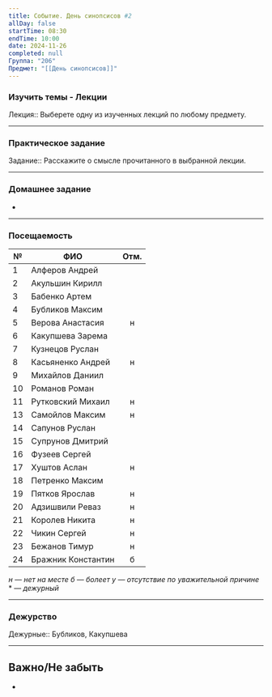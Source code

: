 ```yaml
---
title: Событие. День синопсисов #2
allDay: false
startTime: 08:30
endTime: 10:00
date: 2024-11-26
completed: null
Группа: "206"
Предмет: "[[День синопсисов]]"
---
```

### Изучить темы - Лекции

Лекция:: Выберете одну из изученных лекций по любому предмету.

---
### Практическое задание

Задание:: Расскажите о смысле прочитанного в выбранной лекции.

---
### Домашнее задание

- 

---
### Посещаемость

| №   | ФИО                | Отм. |
| --- | ------------------ | :--: |
| 1   | Алферов Андрей     |      |
| 2   | Акульшин Кирилл    |      |
| 3   | Бабенко Артем      |      |
| 4   | Бубликов Максим    |      |
| 5   | Верова Анастасия   |  н   |
| 6   | Какупшева Зарема   |      |
| 7   | Кузнецов Руслан    |      |
| 8   | Касьяненко Андрей  |  н   |
| 9   | Михайлов Даниил    |      |
| 10  | Романов Роман      |      |
| 11  | Рутковский Михаил  |  н   |
| 13  | Самойлов Максим    |  н   |
| 14  | Сапунов Руслан     |      |
| 15  | Супрунов Дмитрий   |      |
| 16  | Фузеев Сергей      |      |
| 17  | Хуштов Аслан       |  н   |
| 18  | Петренко Максим    |      |
| 19  | Пятков Ярослав     |  н   |
| 20  | Адзишвили Реваз    |  н   |
| 21  | Королев Никита     |  н   |
| 22  | Чикин Сергей       |  н   |
| 23  | Бежанов Тимур      |  н   |
| 24  | Бражник Константин |  б   |
*н — нет на месте
б — болеет
у — отсутствие по уважительной причине*
\* — *дежурный*

---
### Дежурство

Дежурные:: Бубликов, Какупшева

---
## Важно/Не забыть

- 